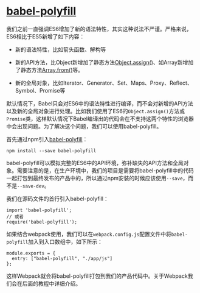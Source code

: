 # [babel-polyfill](https://github.com/iSpring/babel-webpack-react-redux-tutorials/blob/master/tutorials/use-babel-polyfill/README.md)

我们之前一直强调ES6增加了新的语法特性，其实这种说法不严谨。严格来说，ES6相比于ES5新增了如下内容：

 - 新的语法特性，比如箭头函数、解构等

 - 新的API方法，比Object新增加了静态方法[Object.assign()](https://developer.mozilla.org/en/docs/Web/JavaScript/Reference/Global_Objects/Object/assign)、如Array新增加了静态方法[Array.from()](https://developer.mozilla.org/en/docs/Web/JavaScript/Reference/Global_Objects/Array/from)等。

 - 新的全局对象，比如Iterator、Generator、Set、Maps、Proxy、Reflect、Symbol、Promise等

默认情况下，Babel只会对ES6中的语法特性进行编译，而不会对新增的API方法以及新的全局对象进行处理。比如我们使用了ES6的`Object.assign()`方法或`Promise`类，这样默认情况下Babel编译出的代码会在不支持这两个特性的浏览器中会出现问题。为了解决这个问题，我们可以使用babel-polyfill。

首先通过npm引入[babel-polyfill](http://babeljs.io/docs/usage/polyfill/)：

```
npm install --save babel-polyfill
```

babel-polyfill可以模拟完整的ES6中的API环境，弥补缺失的API方法和全局对象。需要注意的是，在生产环境中，我们的项目是需要将babel-polyfill中的代码一起打包到最终发布的产品中的，所以通过npm安装的时候应该使用`--save`，而不是`--save-dev`。

我们在源码文件的首行引入babel-polyfill：
```
import 'babel-polyfill';
// 或者
require('babel-polyfill');
```

如果结合webpack使用，我们可以在`webpack.config.js`配置文件中将`babel-polyfill`加入到入口数组中，如下所示：

```
module.exports = {
  entry: ["babel-polyfill", "./app/js"]
};
```

这样Webpack就会将babel-polyfill打包到我们的产品代码中。关于Webpack我们会在后面的教程中详细介绍。
